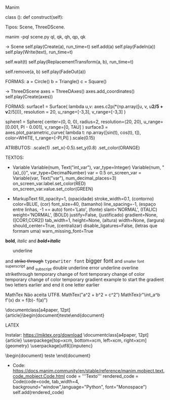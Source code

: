 Manim

class <nome>(<tipo>):
    def construct(self):
    
Tipos: Scene, ThreeDScene.

manim -pql scene.py <nome>
ql, qk, qh, qp, qk

-> Scene
self.play(Create(a), run_time=t)
self.add(a)
self.play(FadeIn(a))
self.play(Write(text), run_time=t)

self.wait(t)
self.play(ReplacementTransform(a, b), run_time=t)

self.remove(a, b)
self.play(FadeOut(a))

FORMAS:
a = Circle()
b = Triangle()
c = Square()


-> ThreeDScene
axes = ThreeDAxes()
axes.add_coordinates()
self.play(Create(axes))

FORMAS:
surface1 = Surface(
              lambda u,v: axes.c2p(*(np.array([u, v, u**2/5 + v**2/5]))), 
              resolution = 20, 
              u_range=[-3,3],
              v_range=[-3,3]
          )

sphere1 = Sphere(
            center=(0, 0, 0),
            radius=2,
            resolution=(20, 20),
            u_range=[0.001, PI - 0.001],
            v_range=[0, TAU]
          )
surface3 = axes.plot_parametric_curve(
              lambda t: np.array([sin(t), cos(t), t]), 
              color=WHITE, 
              t_range=[-PI,PI]
          ).scale(0.15)

ATRIBUTOS:
.scale(1)
.set_x(-0.5).set_y(0.8)
.set_color(ORANGE)







TEXTOS:

- Variable
Variable(num, Text("int_var"), var_type=Integer)
Variable(num, "{a}_{i}", var_type=DecimalNumber)
var = 0.5
on_screen_var = Variable(var, Text("var"), num_decimal_places=3)
on_screen_var.label.set_color(RED)
on_screen_var.value.set_color(GREEN)

- MarkupText
fill_opacity=1, (opacidade)
stroke_width=0.1, (contorno)
color=BLUE, (cor)
font_size=40, (tamanho)
line_spacing=-1, (espaço entre linhas, -1 == auto)
font='Lato', (fonte)
slant='NORMAL', (ITALIC)
weight='NORMAL', (BOLD)
justify=False, (justificado)
gradient=None, ([COR1,COR2])
tab_width=1, 
height=None, (altura)
width=None, (largura)
should_center=True, (centralizar)
disable_ligatures=False, (letras que formam uma)
warn_missing_font=True



<b>bold</b>, <i>italic</i> and <b><i>bold+italic</i></b>
<ul>underline</ul> and <s>strike through</s>
<tt>typewriter font</tt>
<big>bigger font</big> and <small>smaller font</small>
<sup>superscript</sup> and <sub>subscript</sub>
<span underline="double" underline_color="green">double underline</span>
<span underline="error">error underline</span>
<span overline="single" overline_color="green">overline</span>
<span strikethrough="true" strikethrough_color="red">strikethrough</span>
<span font_family="sans">temporary change of font</span>
<span foreground="red">temporary change of color</span>
<span fgcolor="red">temporary change of color</span>
<gradient from="YELLOW" to="RED">temporary gradient</gradient>
<gradient from="RED" to="YELLOW" offset="2,1">example</gradient> to start the gradient two letters earlier and end it one letter earlier





MathTex
Não aceita UTF8.
MathTex("a^2 + b^2 = c^2")
MathTex(r"\int_a^b f'(x) dx = f(b)- f(a)")


\documentclass[a4paper, 12pt] {article}\begin{document}teste\end{document}


LATEX

Instalar: https://miktex.org/download
\documentclass[a4paper, 12pt] {article}
\userpackege[top=xcm, bottom=xcm, left=xcm, right=xcm]{geometry}
\userpackage[utf8]{inputenc}

\begin{document}
teste
\end{document}





- Code: https://docs.manim.community/en/stable/reference/manim.mobject.text.code_mobject.Code.html
code = '''Texto'''
rendered_code = Code(code=code, tab_width=4, background="window",language="Python", font="Monospace")
self.add(rendered_code)

